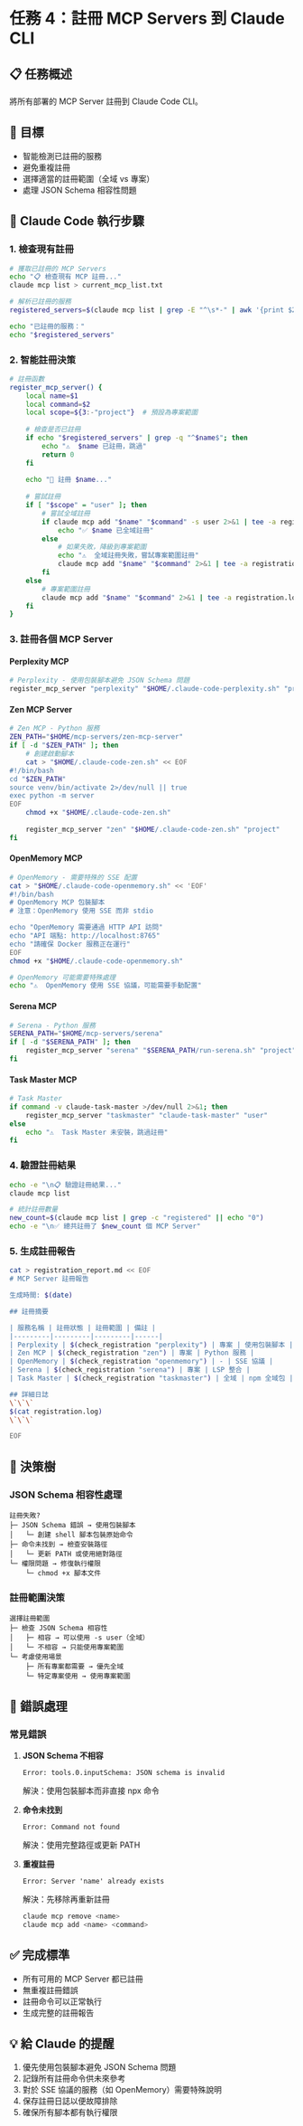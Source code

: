 # 任務 4：註冊 MCP Servers 到 Claude CLI

## 📋 任務概述
將所有部署的 MCP Server 註冊到 Claude Code CLI。

## 🎯 目標
- 智能檢測已註冊的服務
- 避免重複註冊
- 選擇適當的註冊範圍（全域 vs 專案）
- 處理 JSON Schema 相容性問題

## 🔧 Claude Code 執行步驟

### 1. 檢查現有註冊

```bash
# 獲取已註冊的 MCP Servers
echo "📋 檢查現有 MCP 註冊..."
claude mcp list > current_mcp_list.txt

# 解析已註冊的服務
registered_servers=$(claude mcp list | grep -E "^\s*-" | awk '{print $2}' || echo "")

echo "已註冊的服務："
echo "$registered_servers"
```

### 2. 智能註冊決策

```bash
# 註冊函數
register_mcp_server() {
    local name=$1
    local command=$2
    local scope=${3:-"project"}  # 預設為專案範圍
    
    # 檢查是否已註冊
    if echo "$registered_servers" | grep -q "^$name$"; then
        echo "⚠️  $name 已註冊，跳過"
        return 0
    fi
    
    echo "📝 註冊 $name..."
    
    # 嘗試註冊
    if [ "$scope" = "user" ]; then
        # 嘗試全域註冊
        if claude mcp add "$name" "$command" -s user 2>&1 | tee -a registration.log; then
            echo "✅ $name 已全域註冊"
        else
            # 如果失敗，降級到專案範圍
            echo "⚠️  全域註冊失敗，嘗試專案範圍註冊"
            claude mcp add "$name" "$command" 2>&1 | tee -a registration.log
        fi
    else
        # 專案範圍註冊
        claude mcp add "$name" "$command" 2>&1 | tee -a registration.log
    fi
}
```

### 3. 註冊各個 MCP Server

#### Perplexity MCP
```bash
# Perplexity - 使用包裝腳本避免 JSON Schema 問題
register_mcp_server "perplexity" "$HOME/.claude-code-perplexity.sh" "project"
```

#### Zen MCP Server
```bash
# Zen MCP - Python 服務
ZEN_PATH="$HOME/mcp-servers/zen-mcp-server"
if [ -d "$ZEN_PATH" ]; then
    # 創建啟動腳本
    cat > "$HOME/.claude-code-zen.sh" << EOF
#!/bin/bash
cd "$ZEN_PATH"
source venv/bin/activate 2>/dev/null || true
exec python -m server
EOF
    chmod +x "$HOME/.claude-code-zen.sh"
    
    register_mcp_server "zen" "$HOME/.claude-code-zen.sh" "project"
fi
```

#### OpenMemory MCP
```bash
# OpenMemory - 需要特殊的 SSE 配置
cat > "$HOME/.claude-code-openmemory.sh" << 'EOF'
#!/bin/bash
# OpenMemory MCP 包裝腳本
# 注意：OpenMemory 使用 SSE 而非 stdio

echo "OpenMemory 需要通過 HTTP API 訪問"
echo "API 端點: http://localhost:8765"
echo "請確保 Docker 服務正在運行"
EOF
chmod +x "$HOME/.claude-code-openmemory.sh"

# OpenMemory 可能需要特殊處理
echo "⚠️  OpenMemory 使用 SSE 協議，可能需要手動配置"
```

#### Serena MCP
```bash
# Serena - Python 服務
SERENA_PATH="$HOME/mcp-servers/serena"
if [ -d "$SERENA_PATH" ]; then
    register_mcp_server "serena" "$SERENA_PATH/run-serena.sh" "project"
fi
```

#### Task Master MCP
```bash
# Task Master
if command -v claude-task-master >/dev/null 2>&1; then
    register_mcp_server "taskmaster" "claude-task-master" "user"
else
    echo "⚠️  Task Master 未安裝，跳過註冊"
fi
```

### 4. 驗證註冊結果

```bash
echo -e "\n📋 驗證註冊結果..."
claude mcp list

# 統計註冊數量
new_count=$(claude mcp list | grep -c "registered" || echo "0")
echo -e "\n✅ 總共註冊了 $new_count 個 MCP Server"
```

### 5. 生成註冊報告

```bash
cat > registration_report.md << EOF
# MCP Server 註冊報告

生成時間: $(date)

## 註冊摘要

| 服務名稱 | 註冊狀態 | 註冊範圍 | 備註 |
|---------|---------|---------|------|
| Perplexity | $(check_registration "perplexity") | 專案 | 使用包裝腳本 |
| Zen MCP | $(check_registration "zen") | 專案 | Python 服務 |
| OpenMemory | $(check_registration "openmemory") | - | SSE 協議 |
| Serena | $(check_registration "serena") | 專案 | LSP 整合 |
| Task Master | $(check_registration "taskmaster") | 全域 | npm 全域包 |

## 詳細日誌
\`\`\`
$(cat registration.log)
\`\`\`

EOF
```

## 🌳 決策樹

### JSON Schema 相容性處理
```
註冊失敗?
├─ JSON Schema 錯誤 → 使用包裝腳本
│   └─ 創建 shell 腳本包裝原始命令
├─ 命令未找到 → 檢查安裝路徑
│   └─ 更新 PATH 或使用絕對路徑
└─ 權限問題 → 修復執行權限
    └─ chmod +x 腳本文件
```

### 註冊範圍決策
```
選擇註冊範圍
├─ 檢查 JSON Schema 相容性
│   ├─ 相容 → 可以使用 -s user（全域）
│   └─ 不相容 → 只能使用專案範圍
└─ 考慮使用場景
    ├─ 所有專案都需要 → 優先全域
    └─ 特定專案使用 → 使用專案範圍
```

## 🚨 錯誤處理

### 常見錯誤

1. **JSON Schema 不相容**
   ```
   Error: tools.0.inputSchema: JSON schema is invalid
   ```
   解決：使用包裝腳本而非直接 npx 命令

2. **命令未找到**
   ```
   Error: Command not found
   ```
   解決：使用完整路徑或更新 PATH

3. **重複註冊**
   ```
   Error: Server 'name' already exists
   ```
   解決：先移除再重新註冊
   ```bash
   claude mcp remove <name>
   claude mcp add <name> <command>
   ```

## ✅ 完成標準

- 所有可用的 MCP Server 都已註冊
- 無重複註冊錯誤
- 註冊命令可以正常執行
- 生成完整的註冊報告

## 💡 給 Claude 的提醒

1. 優先使用包裝腳本避免 JSON Schema 問題
2. 記錄所有註冊命令供未來參考
3. 對於 SSE 協議的服務（如 OpenMemory）需要特殊說明
4. 保存註冊日誌以便故障排除
5. 確保所有腳本都有執行權限